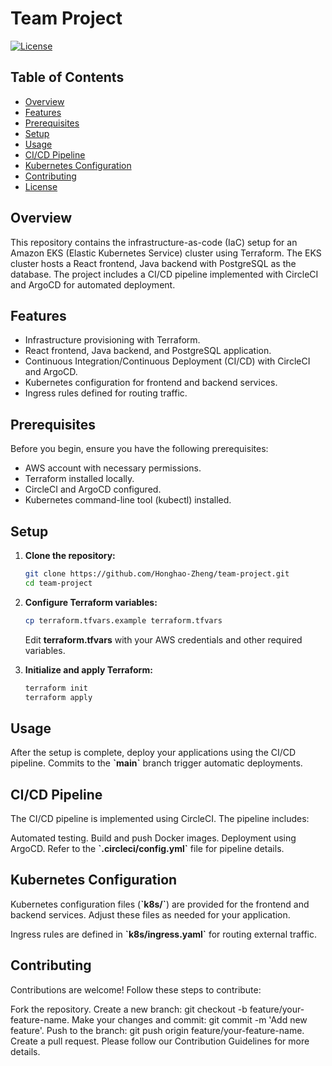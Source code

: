 # Team Project

[![License](https://img.shields.io/badge/License-MIT-blue.svg)](https://opensource.org/licenses/MIT)

## Table of Contents

- [Overview](#overview)
- [Features](#features)
- [Prerequisites](#prerequisites)
- [Setup](#setup)
- [Usage](#usage)
- [CI/CD Pipeline](#cicd-pipeline)
- [Kubernetes Configuration](#kubernetes-configuration)
- [Contributing](#contributing)
- [License](#license)

## Overview

This repository contains the infrastructure-as-code (IaC) setup for an Amazon EKS (Elastic Kubernetes Service) cluster using Terraform. The EKS cluster hosts a React frontend, Java backend with PostgreSQL as the database. The project includes a CI/CD pipeline implemented with CircleCI and ArgoCD for automated deployment.

## Features

- Infrastructure provisioning with Terraform.
- React frontend, Java backend, and PostgreSQL application.
- Continuous Integration/Continuous Deployment (CI/CD) with CircleCI and ArgoCD.
- Kubernetes configuration for frontend and backend services.
- Ingress rules defined for routing traffic.

## Prerequisites

Before you begin, ensure you have the following prerequisites:

- AWS account with necessary permissions.
- Terraform installed locally.
- CircleCI and ArgoCD configured.
- Kubernetes command-line tool (kubectl) installed.

## Setup

1. **Clone the repository:**

   ```bash
   git clone https://github.com/Honghao-Zheng/team-project.git
   cd team-project

2. **Configure Terraform variables:**
   ```bash
   cp terraform.tfvars.example terraform.tfvars
    ```
   Edit **terraform.tfvars** with your AWS credentials and other required variables.

3. **Initialize and apply Terraform:**
    ```bash
    terraform init
    terraform apply

## Usage
After the setup is complete, deploy your applications using the CI/CD pipeline. Commits to the **\`main\`** branch trigger automatic deployments.

## CI/CD Pipeline
The CI/CD pipeline is implemented using CircleCI. The pipeline includes:

Automated testing.
Build and push Docker images.
Deployment using ArgoCD.
Refer to the **\`.circleci/config.yml\`** file for pipeline details.

## Kubernetes Configuration
Kubernetes configuration files (**\`k8s/\`**) are provided for the frontend and backend services. Adjust these files as needed for your application.

Ingress rules are defined in **\`k8s/ingress.yaml\`** for routing external traffic.

## Contributing
Contributions are welcome! Follow these steps to contribute:

Fork the repository.
Create a new branch: git checkout -b feature/your-feature-name.
Make your changes and commit: git commit -m 'Add new feature'.
Push to the branch: git push origin feature/your-feature-name.
Create a pull request.
Please follow our Contribution Guidelines for more details.